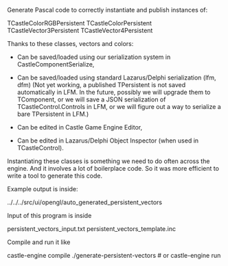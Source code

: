 Generate Pascal code to correctly instantiate and publish instances of:

  TCastleColorRGBPersistent
  TCastleColorPersistent
  TCastleVector3Persistent
  TCastleVector4Persistent

Thanks to these classes, vectors and colors:

- Can be saved/loaded using our serialization system in CastleComponentSerialize,

- Can be saved/loaded using standard Lazarus/Delphi serialization (lfm, dfm)
  (Not yet working, a published TPersistent is not saved automatically in LFM.
  In the future, possibly we will upgrade them to TComponent,
  or we will save a JSON serialization of TCastleControl.Controls in LFM,
  or we will figure out a way to serialize a bare TPersistent in LFM.)

- Can be edited in Castle Game Engine Editor,

- Can be edited in Lazarus/Delphi Object Inspector (when used in TCastleControl).

Instantiating these classes is something we need to do often across the engine.
And it involves a lot of boilerplace code.
So it was more efficient to write a tool to generate this code.

Example output is inside:

  ../../../src/ui/opengl/auto_generated_persistent_vectors

Input of this program is inside

  persistent_vectors_input.txt
  persistent_vectors_template.inc

Compile and run it like

  castle-engine compile
  ./generate-persistent-vectors # or castle-engine run
